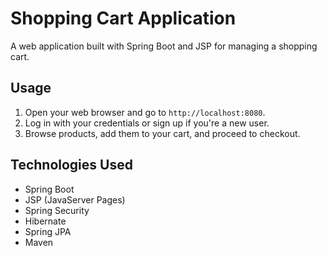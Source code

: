 # Shopping Cart Application

A web application built with Spring Boot and JSP for managing a shopping cart.

## Usage

1. Open your web browser and go to `http://localhost:8080`.
2. Log in with your credentials or sign up if you're a new user.
3. Browse products, add them to your cart, and proceed to checkout.

## Technologies Used

- Spring Boot
- JSP (JavaServer Pages)
- Spring Security
- Hibernate
- Spring JPA
- Maven
